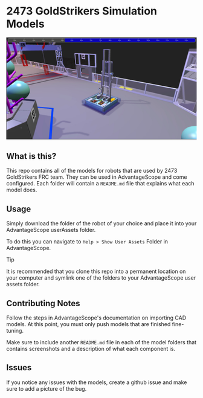 # 2473 GoldStrikers Simulation Models

![image](imgs/demo_robot.png)
## What is this?
This repo contains all of the models for robots that are used by 2473 GoldStrikers FRC team. They can be used in AdvantageScope and come configured. Each folder will contain a `README.md` file that explains what each model does. 

## Usage
Simply download the folder of the robot of your choice and place it into your AdvantageScope userAssets folder.

To do this you can navigate to `Help > Show User Assets` Folder in AdvantageScope.

> [!TIP]
> It is recommended that you clone this repo into a permanent location on your computer and symlink one of the folders to your AdvantageScope user assets folder.

## Contributing Notes
Follow the steps in AdvantageScope's documentation on importing CAD models. At this point, you must only push models that are finished fine-tuning.

Make sure to include another `README.md` file in each of the model folders that contains screenshots and a description of what each component is.

## Issues
If you notice any issues with the models, create a github issue and make sure to add a picture of the bug.

